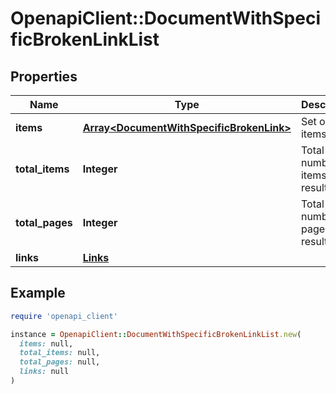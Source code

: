 # OpenapiClient::DocumentWithSpecificBrokenLinkList

## Properties

| Name | Type | Description | Notes |
| ---- | ---- | ----------- | ----- |
| **items** | [**Array&lt;DocumentWithSpecificBrokenLink&gt;**](DocumentWithSpecificBrokenLink.md) | Set of items. |  |
| **total_items** | **Integer** | Total number of items in result set. |  |
| **total_pages** | **Integer** | Total number of pages in result set. |  |
| **links** | [**Links**](Links.md) |  | [optional] |

## Example

```ruby
require 'openapi_client'

instance = OpenapiClient::DocumentWithSpecificBrokenLinkList.new(
  items: null,
  total_items: null,
  total_pages: null,
  links: null
)
```

